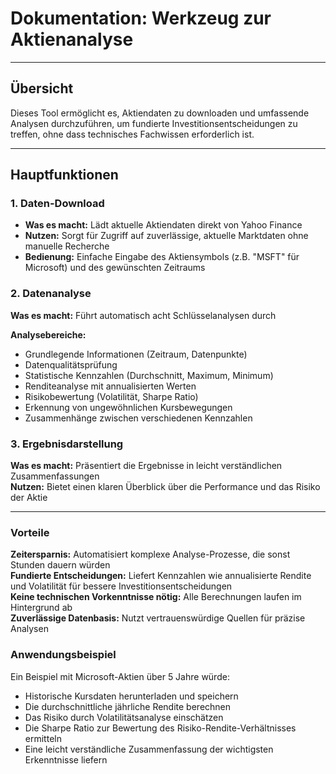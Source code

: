 # Dokumentation: Werkzeug zur Aktienanalyse


---

## Übersicht
Dieses Tool ermöglicht es, Aktiendaten zu downloaden und umfassende Analysen durchzuführen, um fundierte Investitionsentscheidungen zu treffen, ohne dass technisches Fachwissen erforderlich ist.


---

## Hauptfunktionen
### 1. Daten-Download

- **Was es macht:** Lädt aktuelle Aktiendaten direkt von Yahoo Finance
- **Nutzen:** Sorgt für Zugriff auf zuverlässige, aktuelle Marktdaten ohne manuelle Recherche
- **Bedienung:** Einfache Eingabe des Aktiensymbols (z.B. "MSFT" für Microsoft) und des gewünschten Zeitraums

### 2. Datenanalyse

**Was es macht:** Führt automatisch acht Schlüsselanalysen durch

**Analysebereiche:**
- Grundlegende Informationen (Zeitraum, Datenpunkte)
- Datenqualitätsprüfung
- Statistische Kennzahlen (Durchschnitt, Maximum, Minimum)
- Renditeanalyse mit annualisierten Werten
- Risikobewertung (Volatilität, Sharpe Ratio)
- Erkennung von ungewöhnlichen Kursbewegungen
- Zusammenhänge zwischen verschiedenen Kennzahlen

### 3. Ergebnisdarstellung

**Was es macht:** Präsentiert die Ergebnisse in leicht verständlichen Zusammenfassungen <br>
**Nutzen:** Bietet einen klaren Überblick über die Performance und das Risiko der Aktie


---

### Vorteile

**Zeitersparnis:** Automatisiert komplexe Analyse-Prozesse, die sonst Stunden dauern würden<br>
**Fundierte Entscheidungen:** Liefert Kennzahlen wie annualisierte Rendite und Volatilität für bessere Investitionsentscheidungen<br>
**Keine technischen Vorkenntnisse nötig:** Alle Berechnungen laufen im Hintergrund ab<br>
**Zuverlässige Datenbasis:** Nutzt vertrauenswürdige Quellen für präzise Analysen<br>

### Anwendungsbeispiel
Ein Beispiel mit Microsoft-Aktien über 5 Jahre würde:

- Historische Kursdaten herunterladen und speichern
- Die durchschnittliche jährliche Rendite berechnen
- Das Risiko durch Volatilitätsanalyse einschätzen
- Die Sharpe Ratio zur Bewertung des Risiko-Rendite-Verhältnisses ermitteln
- Eine leicht verständliche Zusammenfassung der wichtigsten Erkenntnisse liefern